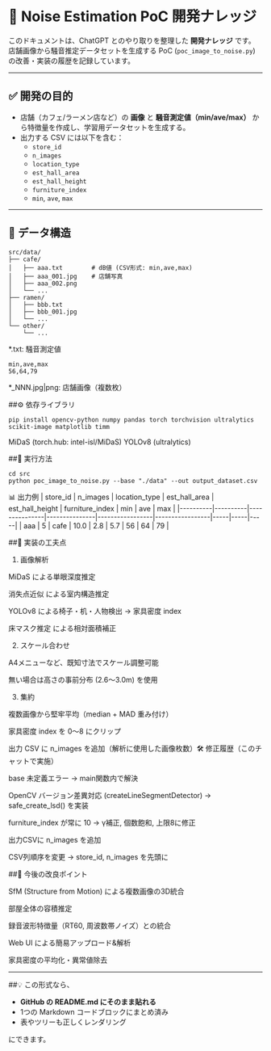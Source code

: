 # 🎵 Noise Estimation PoC 開発ナレッジ

このドキュメントは、ChatGPT とのやり取りを整理した **開発ナレッジ** です。  
店舗画像から騒音推定データセットを生成する PoC (`poc_image_to_noise.py`) の改善・実装の履歴を記録しています。

---

## ✅ 開発の目的

- 店舗（カフェ/ラーメン店など）の **画像** と **騒音測定値（min/ave/max）** から特徴量を作成し、学習用データセットを生成する。  
- 出力する CSV には以下を含む：
  - `store_id`
  - `n_images`
  - `location_type`
  - `est_hall_area`
  - `est_hall_height`
  - `furniture_index`
  - `min`, `ave`, `max`

---

## 📂 データ構造

```plaintext
src/data/
├── cafe/
│   ├── aaa.txt        # dB値 (CSV形式: min,ave,max)
│   ├── aaa_001.jpg    # 店舗写真
│   ├── aaa_002.png
│   └── ...
├── ramen/
│   ├── bbb.txt
│   ├── bbb_001.jpg
│   └── ...
└── other/
    └── ...
```

*.txt: 騒音測定値
```plaintext
min,ave,max
56,64,79
```

*_NNN.jpg|png: 店舗画像（複数枚）

##⚙️ 依存ライブラリ
```plaintext
pip install opencv-python numpy pandas torch torchvision ultralytics scikit-image matplotlib timm
```
MiDaS (torch.hub: intel-isl/MiDaS)
YOLOv8 (ultralytics)

##🚀 実行方法
```plaintext
cd src
python poc_image_to_noise.py --base "./data" --out output_dataset.csv
```
📊 出力例
| store_id | n_images | location_type | est_hall_area | est_hall_height | furniture_index | min | ave | max |
|----------|----------|---------------|---------------|-----------------|-----------------|-----|-----|-----|
| aaa      | 5        | cafe          | 10.0          | 2.8             | 5.7             | 56  | 64  | 79  |

##🧩 実装の工夫点

1. 画像解析

MiDaS による単眼深度推定

消失点近似 による室内構造推定

YOLOv8 による椅子・机・人物検出 → 家具密度 index

床マスク推定 による相対面積補正

2. スケール合わせ

A4メニューなど、既知寸法でスケール調整可能

無い場合は高さの事前分布 (2.6〜3.0m) を使用

3. 集約

複数画像から堅牢平均（median + MAD 重み付け）

家具密度 index を 0〜8 にクリップ

出力 CSV に n_images を追加（解析に使用した画像枚数）🛠️ 修正履歴（このチャットで実施）

 base 未定義エラー → main関数内で解決

 OpenCV バージョン差異対応 (createLineSegmentDetector) → safe_create_lsd() を実装

 furniture_index が常に 10 → γ補正, 個数飽和, 上限8に修正

 出力CSVに n_images を追加

 CSV列順序を変更 → store_id, n_images を先頭に

##📌 今後の改良ポイント

SfM (Structure from Motion) による複数画像の3D統合

部屋全体の容積推定

録音波形特徴量（RT60, 周波数帯ノイズ）との統合

Web UI による簡易アップロード&解析

家具密度の平均化・異常値除去


---

##💡 この形式なら、  
- **GitHub の README.md にそのまま貼れる**  
- 1つの Markdown コードブロックにまとめ済み  
- 表やツリーも正しくレンダリング  

にできます。  
